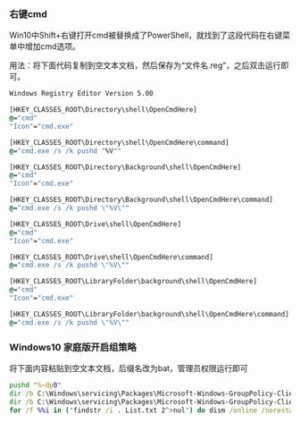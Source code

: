 ### 右键cmd

Win10中Shift+右键打开cmd被替换成了PowerShell，就找到了这段代码在右键菜单中增加cmd选项。

用法：将下面代码复制到空文本文档，然后保存为“文件名.reg”，之后双击运行即可。

```cmd
Windows Registry Editor Version 5.00

[HKEY_CLASSES_ROOT\Directory\shell\OpenCmdHere]
@="cmd"
"Icon"="cmd.exe"

[HKEY_CLASSES_ROOT\Directory\shell\OpenCmdHere\command]
@="cmd.exe /s /k pushd "%V""

[HKEY_CLASSES_ROOT\Directory\Background\shell\OpenCmdHere]
@="cmd"
"Icon"="cmd.exe"

[HKEY_CLASSES_ROOT\Directory\Background\shell\OpenCmdHere\command]
@="cmd.exe /s /k pushd \"%V\""

[HKEY_CLASSES_ROOT\Drive\shell\OpenCmdHere]
@="cmd"
"Icon"="cmd.exe"

[HKEY_CLASSES_ROOT\Drive\shell\OpenCmdHere\command]
@="cmd.exe /s /k pushd \"%V\""

[HKEY_CLASSES_ROOT\LibraryFolder\background\shell\OpenCmdHere]
@="cmd"
"Icon"="cmd.exe"

[HKEY_CLASSES_ROOT\LibraryFolder\background\shell\OpenCmdHere\command]
@="cmd.exe /s /k pushd \"%V\""
```

### Windows10 家庭版开启组策略

将下面内容粘贴到空文本文档，后缀名改为bat，管理员权限运行即可

```cmd
pushd "%~dp0"
dir /b C:\Windows\servicing\Packages\Microsoft-Windows-GroupPolicy-ClientExtensions-Package~3*.mum >List.txt
dir /b C:\Windows\servicing\Packages\Microsoft-Windows-GroupPolicy-ClientTools-Package~3*.mum >>List.txt
for /f %%i in ('findstr /i . List.txt 2^>nul') do dism /online /norestart /add-package:"C:\Windows\servicing\Packages\%%i"
```

